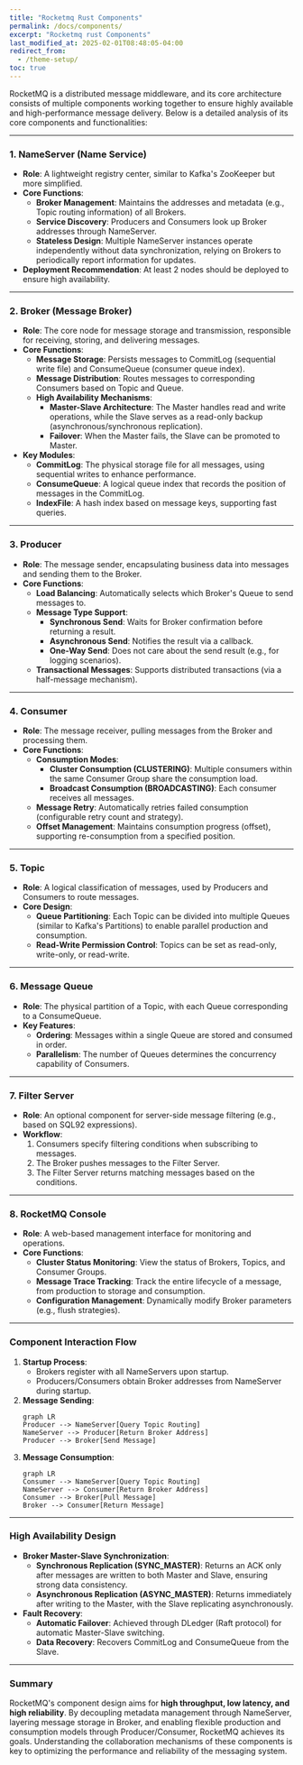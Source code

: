 ```yaml
---
title: "Rocketmq Rust Components"
permalink: /docs/components/
excerpt: "Rocketmq rust Components"
last_modified_at: 2025-02-01T08:48:05-04:00
redirect_from:
  - /theme-setup/
toc: true
---
```


RocketMQ is a distributed message middleware, and its core architecture consists of multiple components working together to ensure highly available and high-performance message delivery. Below is a detailed analysis of its core components and functionalities:

---

### **1. NameServer (Name Service)**
- **Role**: A lightweight registry center, similar to Kafka's ZooKeeper but more simplified.
- **Core Functions**:
  - **Broker Management**: Maintains the addresses and metadata (e.g., Topic routing information) of all Brokers.
  - **Service Discovery**: Producers and Consumers look up Broker addresses through NameServer.
  - **Stateless Design**: Multiple NameServer instances operate independently without data synchronization, relying on Brokers to periodically report information for updates.
- **Deployment Recommendation**: At least 2 nodes should be deployed to ensure high availability.

---

### **2. Broker (Message Broker)**
- **Role**: The core node for message storage and transmission, responsible for receiving, storing, and delivering messages.
- **Core Functions**:
  - **Message Storage**: Persists messages to CommitLog (sequential write file) and ConsumeQueue (consumer queue index).
  - **Message Distribution**: Routes messages to corresponding Consumers based on Topic and Queue.
  - **High Availability Mechanisms**:
    - **Master-Slave Architecture**: The Master handles read and write operations, while the Slave serves as a read-only backup (asynchronous/synchronous replication).
    - **Failover**: When the Master fails, the Slave can be promoted to Master.
- **Key Modules**:
  - **CommitLog**: The physical storage file for all messages, using sequential writes to enhance performance.
  - **ConsumeQueue**: A logical queue index that records the position of messages in the CommitLog.
  - **IndexFile**: A hash index based on message keys, supporting fast queries.

---

### **3. Producer**
- **Role**: The message sender, encapsulating business data into messages and sending them to the Broker.
- **Core Functions**:
  - **Load Balancing**: Automatically selects which Broker's Queue to send messages to.
  - **Message Type Support**:
    - **Synchronous Send**: Waits for Broker confirmation before returning a result.
    - **Asynchronous Send**: Notifies the result via a callback.
    - **One-Way Send**: Does not care about the send result (e.g., for logging scenarios).
  - **Transactional Messages**: Supports distributed transactions (via a half-message mechanism).

---

### **4. Consumer**
- **Role**: The message receiver, pulling messages from the Broker and processing them.
- **Core Functions**:
  - **Consumption Modes**:
    - **Cluster Consumption (CLUSTERING)**: Multiple consumers within the same Consumer Group share the consumption load.
    - **Broadcast Consumption (BROADCASTING)**: Each consumer receives all messages.
  - **Message Retry**: Automatically retries failed consumption (configurable retry count and strategy).
  - **Offset Management**: Maintains consumption progress (offset), supporting re-consumption from a specified position.

---

### **5. Topic**
- **Role**: A logical classification of messages, used by Producers and Consumers to route messages.
- **Core Design**:
  - **Queue Partitioning**: Each Topic can be divided into multiple Queues (similar to Kafka's Partitions) to enable parallel production and consumption.
  - **Read-Write Permission Control**: Topics can be set as read-only, write-only, or read-write.

---

### **6. Message Queue**
- **Role**: The physical partition of a Topic, with each Queue corresponding to a ConsumeQueue.
- **Key Features**:
  - **Ordering**: Messages within a single Queue are stored and consumed in order.
  - **Parallelism**: The number of Queues determines the concurrency capability of Consumers.

---

### **7. Filter Server**
- **Role**: An optional component for server-side message filtering (e.g., based on SQL92 expressions).
- **Workflow**:
  1. Consumers specify filtering conditions when subscribing to messages.
  2. The Broker pushes messages to the Filter Server.
  3. The Filter Server returns matching messages based on the conditions.

---

### **8. RocketMQ Console**
- **Role**: A web-based management interface for monitoring and operations.
- **Core Functions**:
  - **Cluster Status Monitoring**: View the status of Brokers, Topics, and Consumer Groups.
  - **Message Trace Tracking**: Track the entire lifecycle of a message, from production to storage and consumption.
  - **Configuration Management**: Dynamically modify Broker parameters (e.g., flush strategies).

---

### **Component Interaction Flow**
1. **Startup Process**:
   - Brokers register with all NameServers upon startup.
   - Producers/Consumers obtain Broker addresses from NameServer during startup.
2. **Message Sending**:
   ```mermaid
   graph LR
   Producer --> NameServer[Query Topic Routing]
   NameServer --> Producer[Return Broker Address]
   Producer --> Broker[Send Message]
   ```
3. **Message Consumption**:
   ```mermaid
   graph LR
   Consumer --> NameServer[Query Topic Routing]
   NameServer --> Consumer[Return Broker Address]
   Consumer --> Broker[Pull Message]
   Broker --> Consumer[Return Message]
   ```

---

### **High Availability Design**
- **Broker Master-Slave Synchronization**:
  - **Synchronous Replication (SYNC_MASTER)**: Returns an ACK only after messages are written to both Master and Slave, ensuring strong data consistency.
  - **Asynchronous Replication (ASYNC_MASTER)**: Returns immediately after writing to the Master, with the Slave replicating asynchronously.
- **Fault Recovery**:
  - **Automatic Failover**: Achieved through DLedger (Raft protocol) for automatic Master-Slave switching.
  - **Data Recovery**: Recovers CommitLog and ConsumeQueue from the Slave.

---

### **Summary**
RocketMQ's component design aims for **high throughput, low latency, and high reliability**. By decoupling metadata management through NameServer, layering message storage in Broker, and enabling flexible production and consumption models through Producer/Consumer, RocketMQ achieves its goals. Understanding the collaboration mechanisms of these components is key to optimizing the performance and reliability of the messaging system.

